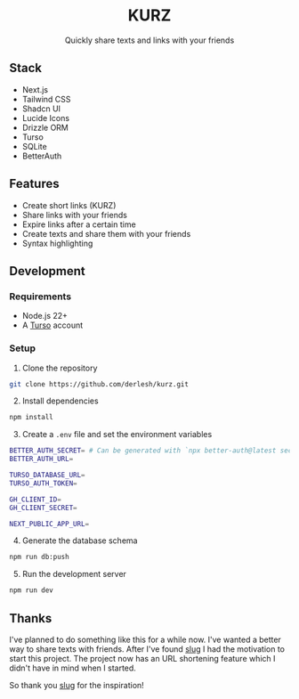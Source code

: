 <div align="center">
    <h1>KURZ</h1>
    <p>Quickly share texts and links with your friends</p>
</div>

## Stack

- Next.js
- Tailwind CSS
- Shadcn UI
- Lucide Icons
- Drizzle ORM
- Turso
- SQLite
- BetterAuth

## Features

- Create short links (KURZ)
- Share links with your friends
- Expire links after a certain time
- Create texts and share them with your friends
- Syntax highlighting

## Development

### Requirements

- Node.js 22+
- A [Turso](https://turso.tech/) account

### Setup

1. Clone the repository

```bash
git clone https://github.com/derlesh/kurz.git
```

2. Install dependencies

```bash
npm install
```

3. Create a `.env` file and set the environment variables

```bash
BETTER_AUTH_SECRET= # Can be generated with `npx better-auth@latest secret`
BETTER_AUTH_URL=

TURSO_DATABASE_URL=
TURSO_AUTH_TOKEN=

GH_CLIENT_ID=
GH_CLIENT_SECRET=

NEXT_PUBLIC_APP_URL=
```

4. Generate the database schema

```bash
npm run db:push
```

5. Run the development server

```bash
npm run dev
```

## Thanks

I've planned to do something like this for a while now. I've wanted a better way to share texts with friends. After I've found [slug](https://slug.vercel.app/) I had the motivation to start this project. The project now has an URL shortening feature which I didn't have in mind when I started.

So thank you [slug](https://slug.vercel.app/) for the inspiration!
